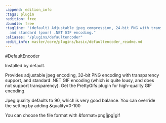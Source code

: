 ```yaml
---
:append: edition_info
:tags: plugin
:edition: free
:bundle: free
:tagline: "(default) Adjustable jpeg compression, 24-bit PNG with transparency support,
  and standard (poor) .NET GIF encoding."
:aliases: "/plugins/defaultencoder"
:edit_info: master/core/plugins/basic/defaultencoder_readme.md
---
```


#DefaultEncoder

Installed by default. 

Provides adjustable jpeg encoding, 32-bit PNG encoding with transparency support, and standard .NET GIF encoding (which is quite lousy, and does not support transparency). Get the PrettyGifs plugin for high-quality GIF encoding.

Jpeg quality defaults to 90, which is very good balance. You can override the setting by adding &quality=0-100

You can choose the file format with &format=png|jpg|gif